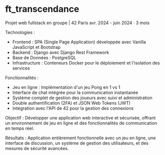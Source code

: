 # ft_transcendance

Projet web fullstack en groupe | 42 Paris
avr. 2024 - juin 2024 · 3 mois

Technologies :
 - Frontend : SPA (Single Page Application) développée avec Vanilla JavaScript et Bootstrap
 - Backend : Django avec Django Rest Framework
 - Base de Données : PostgreSQL
 - Infrastructure : Conteneurs Docker pour le déploiement et l'isolation des services

Fonctionnalités :
 - Jeu en ligne : Implémentation d'un jeu Pong en 1 vs 1
 - Interface de chat intégrée pour la communication instantanée
 - Système complet de gestion des joueurs avec suivi et administration
 - Double authentification (2FA) et JSON Web Tokens (JWT)
 - Intégration avec l'API de 42 pour la gestion des connexions

Objectif : Développer une application web interactive et sécurisée, offrant un environnement de jeu en ligne et des fonctionnalités de communication en temps réel.

Résultats : Application entièrement fonctionnelle avec un jeu en ligne, une interface de discussion, un système de gestion des utilisateurs, et des mesures de sécurité avancées.
